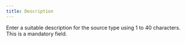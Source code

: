 ```yaml
---
title: Description
---
```



Enter a suitable description for the source type using 1 to 40 characters.  This is a mandatory field.
